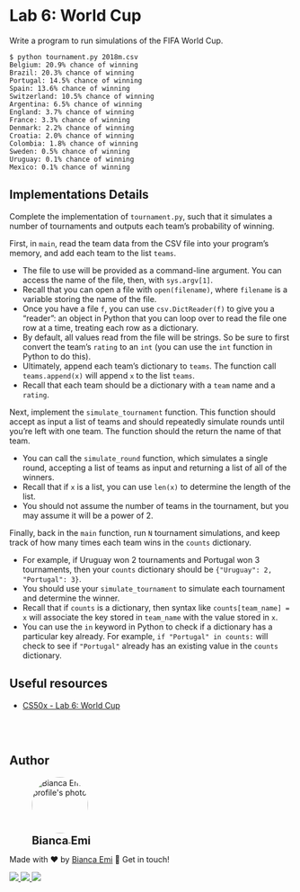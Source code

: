 ﻿# Lab 6: World Cup

Write a program to run simulations of the FIFA World Cup.

```
$ python tournament.py 2018m.csv
Belgium: 20.9% chance of winning
Brazil: 20.3% chance of winning
Portugal: 14.5% chance of winning
Spain: 13.6% chance of winning
Switzerland: 10.5% chance of winning
Argentina: 6.5% chance of winning
England: 3.7% chance of winning
France: 3.3% chance of winning
Denmark: 2.2% chance of winning
Croatia: 2.0% chance of winning
Colombia: 1.8% chance of winning
Sweden: 0.5% chance of winning
Uruguay: 0.1% chance of winning
Mexico: 0.1% chance of winning
```

## Implementations Details

Complete the implementation of `tournament.py`, such that it simulates a number of tournaments and outputs each team’s probability of winning.

First, in `main`, read the team data from the CSV file into your program’s memory, and add each team to the list `teams`.

- The file to use will be provided as a command-line argument. You can access the name of the file, then, with `sys.argv[1]`.
- Recall that you can open a file with `open(filename)`, where `filename` is a variable storing the name of the file.
- Once you have a file `f`, you can use `csv.DictReader(f)` to give you a “reader”: an object in Python that you can loop over to read the file one row at a time, treating each row as a dictionary.
- By default, all values read from the file will be strings. So be sure to first convert the team’s `rating` to an `int` (you can use the `int` function in Python to do this).
- Ultimately, append each team’s dictionary to `teams`. The function call `teams.append(x)` will append `x` to the list `teams`.
- Recall that each team should be a dictionary with a `team` name and a `rating`.

Next, implement the `simulate_tournament` function. This function should accept as input a list of teams and should repeatedly simulate rounds until you’re left with one team. The function should the return the name of that team.

- You can call the `simulate_round` function, which simulates a single round, accepting a list of teams as input and returning a list of all of the winners.
- Recall that if `x` is a list, you can use `len(x)` to determine the length of the list.
- You should not assume the number of teams in the tournament, but you may assume it will be a power of 2.

Finally, back in the `main` function, run `N` tournament simulations, and keep track of how many times each team wins in the `counts` dictionary.

- For example, if Uruguay won 2 tournaments and Portugal won 3 tournaments, then your `counts` dictionary should be `{"Uruguay": 2, "Portugal": 3}`.
- You should use your `simulate_tournament` to simulate each tournament and determine the winner.
- Recall that if `counts` is a dictionary, then syntax like `counts[team_name] = x` will associate the key stored in `team_name` with the value stored in `x`.
- You can use the `in` keyword in Python to check if a dictionary has a particular key already. For example, `if "Portugal" in counts:` will check to see if `"Portugal"` already has an existing value in the `counts` dictionary.

## Useful resources

- [CS50x - Lab 6: World Cup](https://cs50.harvard.edu/x/2022/labs/6/)

<br /><br />

## Author
<div sytle="display: inline-block;">
    <figure>
        <a href="https://github.com/bemibrando" target="_blank">
            <img style="border-radius: 50%;" src="https://avatars.githubusercontent.com/u/102377919?v=4" width="100px" alt="Bianca Emi profile's photo"> <br />
            <sub style="text-align: center; font-size: 1.4em;"><b>Bianca Emi</b></sub>
        </a>
    </figure>
    <p>Made with ♥ by <a href="https://github.com/bemibrando" target="_blank">Bianca Emi</a> 👋 Get in touch!</p>
    <div align="start">
        <a href="https://www.linkedin.com/in/bianca-emi/" target="_blank">
            <img src="https://img.shields.io/badge/LinkedIn-0077B5?style=for-the-badge&logo=linkedin&logoColor=white">
        </a>   
        <a href="https://twitter.com/bemibrando" target="_blank">
            <img src="https://img.shields.io/badge/Twitter-1DA1F2?style=for-the-badge&logo=twitter&logoColor=white">
        </a>   
        <a href="mailto: bemi.brando@outlook.com">
            <img src="https://img.shields.io/badge/bemi.brando@outlook.com-0078D4?style=for-the-badge&logo=microsoft-outlook&logoColor=white">
        </a><br/>
    </div>
</div>